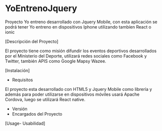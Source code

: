 # YoEntrenoJquery
Proyecto Yo entreno desarrollado con Jquery Mobile, con esta aplicación se podrá tener Yo entreno en dispositivos Iphone utilizando tambíen React o ionic


[Descripción del Proyecto]

El proyecto tiene como misión difundir los eventos deportivos desarrollados por el Ministerio del Deporte, utilizará redes sociales como Facebook y Twitter, también APIS como Google Mapsy Wazee.


[Instalación]
- Requisitos

El proyecto esta desarrollado con HTML5 y Jquery Mobile como librería y además para poder utilizarse en dispositivos móviles usará Apache Cordova, luego se utilizará React native.

- Versión
- Encargados del Proyecto


[Usage- Usabilidad]
